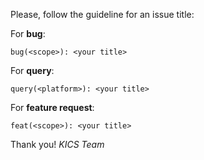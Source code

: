 Please, follow the guideline for an issue title: 

For **bug**:

`bug(<scope>): <your title>`

For **query**:

`query(<platform>): <your title>`

For **feature request**:

`feat(<scope>): <your title>`

Thank you!
*KICS Team*